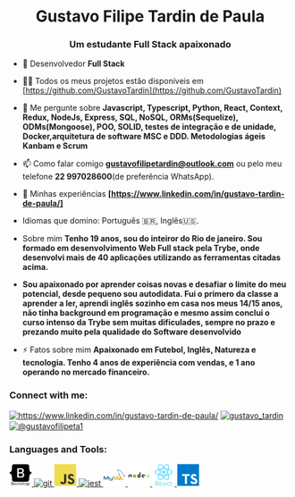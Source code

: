 <h1 align="center">Gustavo Filipe Tardin de Paula</h1>
<h3 align="center">Um estudante Full Stack apaixonado</h3>

- 🌱 Desenvolvedor **Full Stack**

- 👨‍💻 Todos os meus projetos estão disponíveis em [https://github.com/GustavoTardin](https://github.com/GustavoTardin)

- 💬 Me pergunte sobre **Javascript, Typescript, Python, React, Context, Redux, NodeJs, Express, SQL, NoSQL, ORMs(Sequelize), ODMs(Mongoose), POO, SOLID, testes de integração e de unidade, Docker,arquitetura de software MSC e DDD. Metodologias ágeis Kanbam e Scrum**

- 📫 Como falar comigo **gustavofilipetardin@outlook.com** ou pelo meu telefone **22 997028600**(de preferência WhatsApp).

- 📄 Minhas experiências **[https://www.linkedin.com/in/gustavo-tardin-de-paula/]**

- Idiomas que domino: Português 🇧🇷, Inglês🇺🇸.

- Sobre mim **Tenho 19 anos, sou do inteiror do Rio de janeiro. Sou formado em desenvolvimento Web Full stack pela Trybe, onde desenvolvi mais de 40 aplicações utilizando as ferramentas citadas acima.**
-  **Sou apaixonado por aprender coisas novas e desafiar o limite do meu potencial, desde pequeno sou autodidata. Fui o primero da classe a aprender a ler, aprendi inglês sozinho em casa nos meus 14/15 anos, não tinha background em programação e mesmo assim conclui o curso intenso da Trybe sem muitas dificulades, sempre no prazo e prezando muito pela qualidade do Software desenvolvido**

- ⚡ Fatos sobre mim **Apaixonado em Futebol, Inglês, Natureza e tecnologia. Tenho 4 anos de experiência com vendas, e 1 ano operando no mercado financeiro.**

<h3 align="left">Connect with me:</h3>
<p align="left">
<a href="https://linkedin.com/in/https://www.linkedin.com/in/gustavo-tardin-de-paula/" target="blank"><img align="center" src="https://raw.githubusercontent.com/rahuldkjain/github-profile-readme-generator/master/src/images/icons/Social/linked-in-alt.svg" alt="https://www.linkedin.com/in/gustavo-tardin-de-paula/" height="30" width="40" /></a>
<a href="https://instagram.com/gustavo_tardin" target="blank"><img align="center" src="https://raw.githubusercontent.com/rahuldkjain/github-profile-readme-generator/master/src/images/icons/Social/instagram.svg" alt="gustavo_tardin" height="30" width="40" /></a>
<a href="https://www.hackerrank.com/@gustavofilipeta1" target="blank"><img align="center" src="https://raw.githubusercontent.com/rahuldkjain/github-profile-readme-generator/master/src/images/icons/Social/hackerrank.svg" alt="@gustavofilipeta1" height="30" width="40" /></a>
</p>

<h3 align="left">Languages and Tools:</h3>
<p align="left"> <a href="https://getbootstrap.com" target="_blank" rel="noreferrer"> <img src="https://raw.githubusercontent.com/devicons/devicon/master/icons/bootstrap/bootstrap-plain-wordmark.svg" alt="bootstrap" width="40" height="40"/> </a> <a href="https://git-scm.com/" target="_blank" rel="noreferrer"> <img src="https://www.vectorlogo.zone/logos/git-scm/git-scm-icon.svg" alt="git" width="40" height="40"/> </a> <a href="https://developer.mozilla.org/en-US/docs/Web/JavaScript" target="_blank" rel="noreferrer"> <img src="https://raw.githubusercontent.com/devicons/devicon/master/icons/javascript/javascript-original.svg" alt="javascript" width="40" height="40"/> </a> <a href="https://jestjs.io" target="_blank" rel="noreferrer"> <img src="https://www.vectorlogo.zone/logos/jestjsio/jestjsio-icon.svg" alt="jest" width="40" height="40"/> </a> <a href="https://www.mysql.com/" target="_blank" rel="noreferrer"> <img src="https://raw.githubusercontent.com/devicons/devicon/master/icons/mysql/mysql-original-wordmark.svg" alt="mysql" width="40" height="40"/> </a> <a href="https://nodejs.org" target="_blank" rel="noreferrer"> <img src="https://raw.githubusercontent.com/devicons/devicon/master/icons/nodejs/nodejs-original-wordmark.svg" alt="nodejs" width="40" height="40"/> </a> <a href="https://reactjs.org/" target="_blank" rel="noreferrer"> <img src="https://raw.githubusercontent.com/devicons/devicon/master/icons/react/react-original-wordmark.svg" alt="react" width="40" height="40"/> </a> <a href="https://www.typescriptlang.org/" target="_blank" rel="noreferrer"> <img src="https://raw.githubusercontent.com/devicons/devicon/master/icons/typescript/typescript-original.svg" alt="typescript" width="40" height="40"/> </a> </p>
